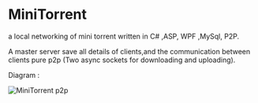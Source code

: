 # MiniTorrent


a local networking of mini torrent written in C# ,ASP, WPF ,MySql, P2P.

A master server save all details of clients,and the communication between clients pure p2p (Two async sockets for downloading and uploading).


Diagram :

![MiniTorrent p2p](https://i.ibb.co/mDhb16M/minitorrent-1.jpg)

